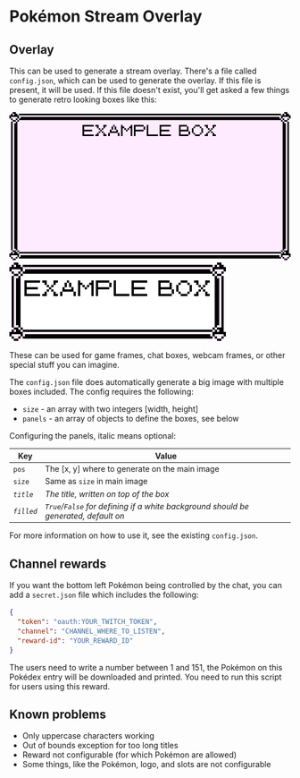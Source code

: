 # Pokémon Stream Overlay

## Overlay
This can be used to generate a stream overlay. There's a file called `config.json`, which can be used to generate the
overlay. If this file is present, it will be used. If this file doesn't exist, you'll get asked a few things to generate
retro looking boxes like this:

![Example Box](examples/example_box.png)
![Example Box 2](examples/example_box2.png)

These can be used for game frames, chat boxes, webcam frames, or other special stuff you can imagine.

The `config.json` file does automatically generate a big image with multiple boxes included. The config requires the
following:
- `size` - an array with two integers [width, height]
- `panels` - an array of objects to define the boxes, see below

Configuring the panels, italic means optional:

| Key        | Value                                                                               |
|------------|-------------------------------------------------------------------------------------|
| `pos`      | The [x, y] where to generate on the main image                                      |
| `size`     | Same as `size` in main image                                                        |
| *`title`*  | *The title, written on top of the box*                                              |
| *`filled`* | *`True`/`False` for defining if a white background should be generated, default on* |

For more information on how to use it, see the existing `config.json`.

## Channel rewards
If you want the bottom left Pokémon being controlled by the chat, you can add a `secret.json` file which includes the
following:
```json
{
  "token": "oauth:YOUR_TWITCH_TOKEN",
  "channel": "CHANNEL_WHERE_TO_LISTEN",
  "reward-id": "YOUR_REWARD_ID"
}
```

The users need to write a number between 1 and 151, the Pokémon on this Pokédex entry will be downloaded and printed.
You need to run this script for users using this reward.

## Known problems
- Only uppercase characters working
- Out of bounds exception for too long titles
- Reward not configurable (for which Pokémon are allowed)
- Some things, like the Pokémon, logo, and slots are not configurable
